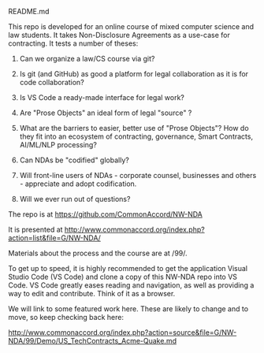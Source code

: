 README.md

This repo is developed for an online course of mixed computer science and law students.  It takes Non-Disclosure Agreements as a use-case for contracting.  It tests a number of theses:

1. Can we organize a law/CS course via git?

1. Is git (and GitHub) as good a platform for legal collaboration as it is for code collaboration?

1. Is VS Code a ready-made interface for legal work? 

1. Are "Prose Objects" an ideal form of legal "source" ?

1. What are the barriers to easier, better use of "Prose Objects"?  How do they fit into an ecosystem of contracting, governance, Smart Contracts, AI/ML/NLP processing?

1. Can NDAs be "codified" globally?

1. Will front-line users of NDAs - corporate counsel, businesses and others - appreciate and adopt codification.

1. Will we ever run out of questions?


The repo is at <a href="https://github.com/CommonAccord/NW-NDA">https://github.com/CommonAccord/NW-NDA</a>

It is presented at <a href="http://www.commonaccord.org/index.php?action=list&file=G/NW-NDA/">http://www.commonaccord.org/index.php?action=list&file=G/NW-NDA/</a>

Materials about the process and the course are at /99/.

To get up to speed, it is highly recommended to get the application Visual Studio Code (VS Code) and clone a copy of this NW-NDA repo into VS Code.  VS Code greatly eases reading and navigation, as well as providing a way to edit and contribute.  Think of it as a browser.

We will link to some featured work here. These are likely to change and to move, so keep checking back here:

<a href="http://www.commonaccord.org/index.php?action=source&file=G/NW-NDA/99/Demo/US_TechContracts_Acme-Quake.md">http://www.commonaccord.org/index.php?action=source&file=G/NW-NDA/99/Demo/US_TechContracts_Acme-Quake.md</a>
